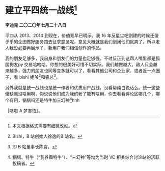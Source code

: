 # 建立平四统一战线[^1]
**李迪克	二〇二〇年七月二十八日**

平四从 2013、2014 到现在，价值观早已明示。我 16 年反星尘吧刚建的时候还傻乎乎的企图做好服务跑去征求意见呢，意见大概就是我们倒闭他们就爽了。所以老人我没必要再展示了，新用户我们相信创作的作品。

我的朋友足够多，我自身和朋友们的力量也足够强，不过反正到这帮人嘴里都是狐朋狗友py 交易哈哈哈。你想的很美好可惜不切实际。我们越做越大，敌人只会越来越多，强力的朋友也同等变多就可以了，看看其他公司和企业家，或者近一点圈子，看 bishi 姥爷[^2]和睿总[^3]。

另外我就是统一战线也是统一作者和优质用户战线，没看帮纯白说话么。统一这些傻缺黑没啥用啊，你说说他们成为我的粉了能有啥用，你去看看评论区哪几个，哪个有用，锅锅吗还是特牛加三幻神[^4]hhh

［哆啦 A 梦害怕］。

[^1]: 本文根据格式需要有细微改动。
[^2]: Bishi，B 站创始人徐逸的B 站名。
[^3]: 即 B 站董事长陈睿。
[^4]: 锅锅、特牛（“我养蛊特牛”）、“三幻神”等均为当时 VC 相关综合讨论站的活跃投稿者。
